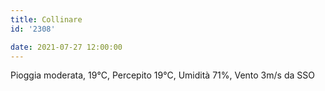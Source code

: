 ```yaml
---
title: Collinare
id: '2308'

date: 2021-07-27 12:00:00
---
```


Pioggia moderata, 19°C, Percepito 19°C, Umidità 71%, Vento 3m/s da SSO
<!-- more -->
<!-- ![image](/images/2021/08/20210727-activity-map.png) -->

